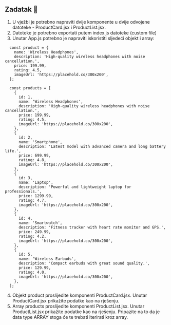 ## Zadatak 📝

1. U vježbi je potrebno napraviti dvije komponente u dvije odvojene datoteke - ProductCard.jsx i ProductList.jsx.
2. Datoteke je potrebno exportati putem index.js datoteke (custom file)
3. Unutar App.js potrebno je napraviti iskoristiti sljedeći objekt i array:

```
  const product = {
    name: 'Wireless Headphones',
    description: 'High-quality wireless headphones with noise cancellation.',
    price: 199.99,
    rating: 4.5,
    imageUrl: 'https://placehold.co/300x200',
  };

  const products = [
    {
      id: 1,
      name: 'Wireless Headphones',
      description: 'High-quality wireless headphones with noise cancellation.',
      price: 199.99,
      rating: 4.5,
      imageUrl: 'https://placehold.co/300x200',
    },
    {
      id: 2,
      name: 'Smartphone',
      description: 'Latest model with advanced camera and long battery life.',
      price: 699.99,
      rating: 4.8,
      imageUrl: 'https://placehold.co/300x200',
    },
    {
      id: 3,
      name: 'Laptop',
      description: 'Powerful and lightweight laptop for professionals.',
      price: 1299.99,
      rating: 4.7,
      imageUrl: 'https://placehold.co/300x200',
    },
    {
      id: 4,
      name: 'Smartwatch',
      description: 'Fitness tracker with heart rate monitor and GPS.',
      price: 249.99,
      rating: 4.2,
      imageUrl: 'https://placehold.co/300x200',
    },
    {
      id: 5,
      name: 'Wireless Earbuds',
      description: 'Compact earbuds with great sound quality.',
      price: 129.99,
      rating: 4.0,
      imageUrl: 'https://placehold.co/300x200',
    },
  ];
```

4. Objekt product proslijedite komponenti ProductCard.jsx. Unutar ProductCard.jsx prikažite podatke kao na rješenju.
5. Array products proslijedite komponenti ProductList.jsx. Unutar ProductList.jsx prikažite podatke kao na rješenju. Pripazite na to da je data type ARRAY stoga će te trebati iterirati kroz array.
